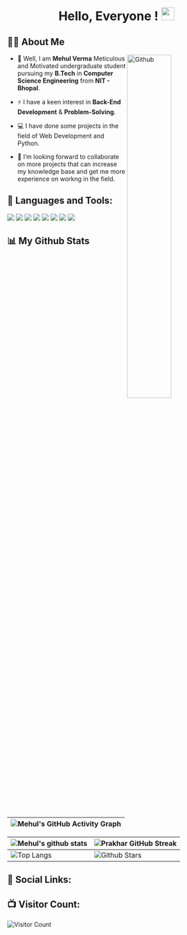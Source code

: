 
<h1 align="center"> Hello, Everyone ! <img src = "https://raw.githubusercontent.com/MartinHeinz/MartinHeinz/master/wave.gif" width = 30px> </h1>

<h2>🙋‍♂️ About Me</h2>
<img width="45%" align="right" alt="Github" src="https://media0.giphy.com/media/3o7abkwfIVAeDT6RSU/giphy.gif?cid=790b7611b96a20c6d772981b168569c18e158f33a309ee37&rid=giphy.gif&ct=g" />

- 🔭 Well, I am **Mehul Verma** Meticulous and Motivated undergraduate student pursuing my **B.Tech** in **Computer Science Engineering** from **NIT - Bhopal**.  
- ⚡ I have a keen interest in **Back-End Development** & **Problem-Solving**.

- 💻 I have done some projects in the field of Web Development and Python.
  
- 🤝 I’m looking forward to collaborate on more projects that can increase my knowledge base and get me more experience on workng in the field. 


<h2>🚀 Languages and Tools:</h2>
<p>
<img src="https://img.icons8.com/color/48/000000/c-programming.png"/>
<img src="https://img.icons8.com/color/48/000000/c-plus-plus-logo.png"/>
<img src="https://img.icons8.com/color/48/000000/python--v2.png"/>
<img src="https://img.icons8.com/color/48/000000/html-5--v1.png"/>
<img src="https://img.icons8.com/color/48/000000/css3.png"/>
<img src="https://img.icons8.com/color/48/000000/javascript--v2.png"/>
<img src="https://img.icons8.com/color/48/000000/windows-10.png"/>
<img src="https://img.icons8.com/color/48/000000/pycharm.png"/>


 </p>
 
<h2>📊 My Github Stats</h2>

 
| ![Mehul's GitHub Activity Graph](https://activity-graph.herokuapp.com/graph?username=mehulverma&theme=react-dark)|
| -- |

| ![Mehul's github stats](https://github-readme-stats.vercel.app/api?username=mehulverma256&show_icons=true&theme=tokyonight) | ![Prakhar GitHub Streak](https://github-readme-streak-stats.herokuapp.com/?user=prak895&theme=tokyonight) |
| --- | --- |
| ![Top Langs](https://github-readme-stats.vercel.app/api/top-langs/?username=mehulverma256&theme=tokyonight) | ![Github Stars](https://github-readme-stats.vercel.app/api?username=mehulverma256&show_icons=true&locale=en&count_private=true&hide_rank=true&custom_title=My%20GitHub%20Stats&disable_animations=true&theme=tokyonight) |

 

<h2>🔗 Social Links:</h2>
<p>
<a href="https://mehulverma256.github.io/"></a>
</p>


<h2>📺 Visitor Count:</h2>

![Visitor Count](https://profile-counter.glitch.me/mehulverma256/count.svg)
 
